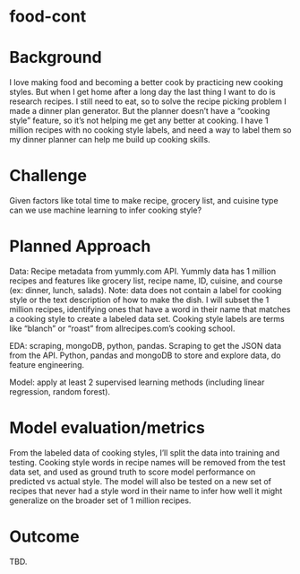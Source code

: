 # food-cont

# Background
I love making food and becoming a better cook by practicing new cooking styles. But when I get home after a long day the last thing I want to do is research recipes. I still need to eat, so to solve the recipe picking problem I made a dinner plan generator. But the planner doesn’t have a “cooking style” feature, so it’s not helping me get any better at cooking. I have 1 million recipes with no cooking style labels, and need a way to label them so my dinner planner can help me build up cooking skills.

# Challenge
Given factors like total time to make recipe, grocery list, and cuisine type can we use machine learning to infer cooking style?

# Planned Approach
Data: Recipe metadata from yummly.com API. Yummly data has 1 million recipes and features like grocery list, recipe name, ID, cuisine, and course (ex: dinner, lunch, salads). Note: data does not contain a label for cooking style or the text description of how to make the dish. I will subset the 1 million recipes, identifying ones that have a word in their name that matches a cooking style to create a labeled data set. Cooking style labels are terms like “blanch” or “roast” from allrecipes.com’s cooking school.

EDA: scraping, mongoDB, python, pandas.
Scraping to get the JSON data from the API.
Python, pandas and mongoDB to store and explore data, do feature engineering.

Model: apply at least 2 supervised learning methods (including linear regression, random forest).

# Model evaluation/metrics
From the labeled data of cooking styles, I’ll split the data into training and testing. Cooking style words in recipe names will be removed from the test data set, and used as ground truth to score model performance on predicted vs actual style. The model will also be tested on a new set of recipes that never had a style word in their name to infer how well it might generalize on the broader set of 1 million recipes.

# Outcome
TBD.

